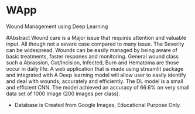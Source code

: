# WApp
Wound Management using Deep Learning

#Abstract
Wound care is a Major issue that requires attention and valuable input. All though not a severe case compared to many issue. The Severity can be widespread. Wounds can be easily managed by being aware of basic treatments, faster respones and monitoring. General wound class such a Abrassion, Cut/Incision, Infected, Burn and Hematoma are those occur in daily life. A web application that is made using streamlit package and integrated with A Deep learning model will allow user to easily identify and deal with wounds, accurately and efficiently. The DL model is a small and efficient CNN. The model achieved an accuracy of 66.6% on very small data set of 1000 Image (200 images per class). 

* Database is Created from Google Images, Educational Purpose Only.



